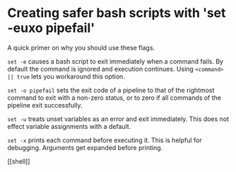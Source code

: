 # Creating safer bash scripts with 'set -euxo pipefail'

A quick primer on why you should use these flags.

`set -e` causes a bash script to exit immediately when a command fails. By default the command is ignored and execution continues. Using `<command> || true` lets you workaround this option.

`set -o pipefail` sets the exit code of a pipeline to that of the rightmost command to exit with a non-zero status, or to zero if all commands of the pipeline exit successfully.

`set -u` treats unset variables as an error and exit immediately. This does not effect variable assignments with a default.

`set -x` prints each command before executing it. This is helpful for debugging. Arguments get expanded before printing.

[[shell]]